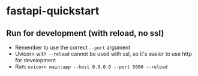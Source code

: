 # fastapi-quickstart

## Run for development (with reload, no ssl)
- Remember to use the correct `--port` argument 
- Uvicorn with `--reload` cannot be used with ssl, so it's easier to use http for development
- Run:
`uvicorn main:app --host 0.0.0.0 --port 5000 --reload` 
